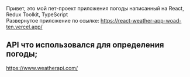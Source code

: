 Привет, это мой пет-проект приложения погоды написанный на React, Redux Toolkit, TypeScript <br/>
Развернутое приложение по ссылке: https://react-weather-app-woad-ten.vercel.app/
## API что использовался для определения погоды;
https://www.weatherapi.com/
